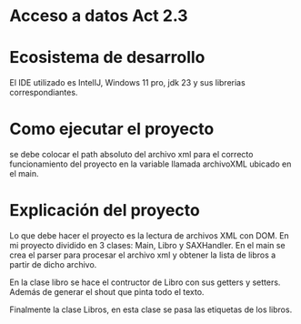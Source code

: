 # Acceso a datos Act 2.3

# Ecosistema de desarrollo

El IDE utilizado es IntelIJ, Windows 11 pro, jdk 23 y sus librerias correspondiantes.

# Como ejecutar el proyecto

se debe colocar el path absoluto del archivo xml para el correcto funcionamiento del proyecto en la variable llamada archivoXML ubicado en el main.

# Explicación del proyecto

Lo que debe hacer el proyecto es la lectura de archivos XML con DOM. En mi proyecto dividido en 3 clases: Main, Libro y SAXHandler. En el main se crea el parser para procesar el archivo xml y obtener la lista de libros a partir de dicho archivo.

En la clase libro se hace el contructor de Libro con sus getters y setters. Además de generar el shout que pinta todo el texto.

Finalmente la clase Libros, en esta clase se pasa las etiquetas de los libros.